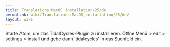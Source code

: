 ```yaml
---
title: Translations:MacOS installation/25/de
permalink: wiki/Translations:MacOS_installation/25/de/
layout: wiki
---
```


Starte Atom, um das TidalCycles-Plugin zu installieren. Öffne Menü &gt;
edit &gt; settings &gt; install und gebe dann 'tidalcycles' in das
Suchfeld ein.
